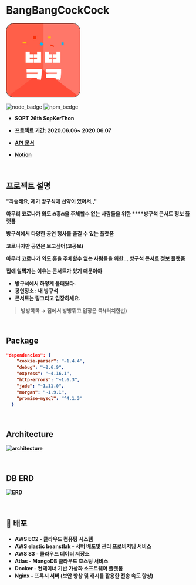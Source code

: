 #  BangBangCockCock
<img style="border: 1px solid black !important; border-radius:20px;" src="https://github.com/BangBangCockCock/BangBangCockCock_Server/blob/master/public/images/bangbangIcon.jpeg?raw=true" width="200px" />

![node_badge](https://img.shields.io/badge/node-%3E%3D%208.0.0-green)
![npm_bedge](https://img.shields.io/npm/v/npm)

* <b> SOPT 26th SopKerThon
    
* 프로젝트 기간: 2020.06.06~ 2020.06.07

* [API 문서](https://github.com/BangBangCockCock/BangBangCockCock_Server/wiki)</b>

* <b> [Notion](https://www.notion.so/23819e02a64d4ba9bcf19e285b33f59f)

<br>


##  프로젝트 설명

<b>"죄송해요, 제가 방구석에 선약이 있어서,," </b>

아무리 코로나가 와도 🔥흥🔥을 주체할수 없는 사람들을 위한 ****방구석 콘서트 정보 플랫폼

방구석에서 다양한 공연 행사를 즐길 수 있는 플랫폼

코로나지만 공연은 보고싶어(코공보)

아무리 코로나가 와도 흥을 주체할수 없는 사람들을 위한... 방구석 콘서트 정보 플랫폼

**집에 일찍가는 이유는 콘서트가 있기 때문이야**

- **방구석에서 하얗게 불태웠다.**
- 공연장소 : 내 방구석
- 콘서트는 링크타고 입장하세요.

> 방방콕콕 → 집에서 방방뛰고 입장은 콕!(터치한번)



<br>

##  Package




```json
"dependencies": {
    "cookie-parser": "~1.4.4",
    "debug": "~2.6.9",
    "express": "~4.16.1",
    "http-errors": "~1.6.3",
    "jade": "~1.11.0",
    "morgan": "~1.9.1",
    "promise-mysql": "^4.1.3"
  }
```

<br>

## Architecture

![architecture](https://flood-master.s3.ap-northeast-2.amazonaws.com/Untitled+Diagram+(1)+(2).png)  

<br>

## DB ERD

![ERD](https://github.com/BangBangCockCock/BangBangCockCock_Server/blob/master/public/images/erd.jpeg?raw=true)

<br>

## :closed_book: 배포

* AWS EC2 - 클라우드 컴퓨팅 시스템
* AWS elastic beanstlak - 서버 배포및 관리 프로비저닝 서비스
* AWS S3 - 클라우드 데이터 저장소
* Atlas - MongoDB 클라우드 호스팅 서비스
* Docker - 컨테이너 기반 가상화 소프트웨어 플랫폼
* Nginx - 프록시 서버 (보안 향상 및 캐시를 활용한 전송 속도 향상)

